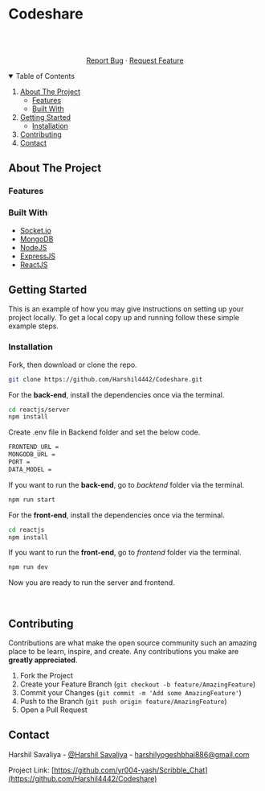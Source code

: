 # Codeshare

<!-- PROJECT LOGO -->
<br />
<p align="center">

  <p align="center">
    <br />
    <a href="https://github.com/Harshil4442/Codeshare/issues">Report Bug</a>
    ·
    <a href="https://github.com/Harshil4442/Codeshare/issues">Request Feature</a>
  </p>
</p>



<!-- TABLE OF CONTENTS -->
<details open="open">
  <summary>Table of Contents</summary >
  <ol>
    <li>
      <a href="#about-the-project">About The Project</a>
      <ul>
        <li><a href="#features">Features</a></li>
        <li><a href="#built-with">Built With</a></li>
      </ul>
    </li>
    <li>
      <a href="#getting-started">Getting Started</a>
      <ul>
        <li><a href="#installation">Installation</a></li>
      </ul>
    </li>
    <li><a href="#contributing">Contributing</a></li>
    <li><a href="#contact">Contact</a></li>
  </ol>
</details>



<!-- ABOUT THE PROJECT -->
## About The Project

<!-- - Welcome to the Scribble Chat project! This project aims to create the classic online drawing and guessing game experience, offering a platform for friends, families, and communities to come together and enjoy some creative fun.<br/><br/> -->

<!-- - **Login**<br/>
  ![Scribble Chat](https://res.cloudinary.com/dl2rrnqxi/image/upload/v1707287660/Yash/Scribble_Login.png)<br/>
- **Room**<br/>
  ![Scribble Chat](https://res.cloudinary.com/dl2rrnqxi/image/upload/v1707287772/Yash/Scribble_Dash.png)<br/>
- **Standings**<br/>
  ![Scribble Chat](https://res.cloudinary.com/dl2rrnqxi/image/upload/v1707287834/Yash/Scribble_Standings.png)<br/> -->

### Features
<!-- 
- **Room Management:** Users can create their own game rooms with unique IDs, allowing for private matches among friends or public rooms for larger gatherings.<br/>
- **Multiplayer Support:** Invite friends or join random rooms to play with multiple players from around the world.<br/>
- **Drawing and Guessing:** Users can take turns drawing a word while others guess what it is in real-time.  <br />
- **Real-Time Updates:** Experience seamless synchronization of drawing actions and guesses across all players, making for an engaging and immersive gaming experience.<br/>
- **Flexible Drawing Tools:** Choose from a variety of drawing tools to unleash your creativity.<br/>
- **Interactive Chat:** Communicate with fellow players through an integrated chat feature, adding another layer of interaction and excitement to the game.<br/> -->



### Built With

* [Socket.io](https://socket.io/)
* [MongoDB](https://www.mongodb.com/)
* [NodeJS](https://nodejs.org/en/)
* [ExpressJS](https://expressjs.com/)
* [ReactJS](https://reactjs.org/)

<!-- GETTING STARTED -->
## Getting Started

This is an example of how you may give instructions on setting up your project locally.
To get a local copy up and running follow these simple example steps.

### Installation


Fork, then download or clone the repo.
```bash
git clone https://github.com/Harshil4442/Codeshare.git
```

For the **back-end**, install the dependencies once via the terminal.
```bash
cd reactjs/server
npm install
```

Create .env file in Backend folder and set the below code.
```bash
FRONTEND_URL = 
MONGODB_URL =
PORT =
DATA_MODEL =
```

If you want to run the **back-end**, go to *backtend* folder via the terminal.
```bash
npm run start
```

For the **front-end**, install the dependencies once via the terminal.
```bash
cd reactjs
npm install
```

If you want to run the **front-end**, go to *frontend* folder via the terminal.
```bash
npm run dev
```

Now you are ready to run the server and frontend.

<br />

<!-- CONTRIBUTING -->
## Contributing

Contributions are what make the open source community such an amazing place to be learn, inspire, and create. Any contributions you make are **greatly appreciated**.

1. Fork the Project
2. Create your Feature Branch (`git checkout -b feature/AmazingFeature`)
3. Commit your Changes (`git commit -m 'Add some AmazingFeature'`)
4. Push to the Branch (`git push origin feature/AmazingFeature`)
5. Open a Pull Request


<!-- CONTACT -->
## Contact

Harshil Savaliya - [@Harshil Savaliya](https://www.linkedin.com/in/harshil-savaliya-3a7460223/) - harshilyogeshbhai886@gmail.com

Project Link: [https://github.com/yr004-yash/Scribble_Chat](https://github.com/Harshil4442/Codeshare)

<!-- MARKDOWN LINKS & IMAGES -->
<!-- https://www.markdownguide.org/basic-syntax/#reference-style-links -->
[product-screenshot]: images/screenshot.PNG
